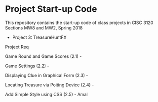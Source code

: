 # Project Start-up Code

This repository contains the start-up code of class projects in
CISC 3120 Sections MW8 and MW2, Spring 2018


- Project 3: TreasureHuntFX

Project Req

Game Round and Game Scores (2.1) - 

Game Settings (2.2) -

Displaying Clue in Graphical Form (2.3) -

Locating Treasure via Poiting Device (2.4) -

Add Simple Style using CSS (2.5) - Amal

